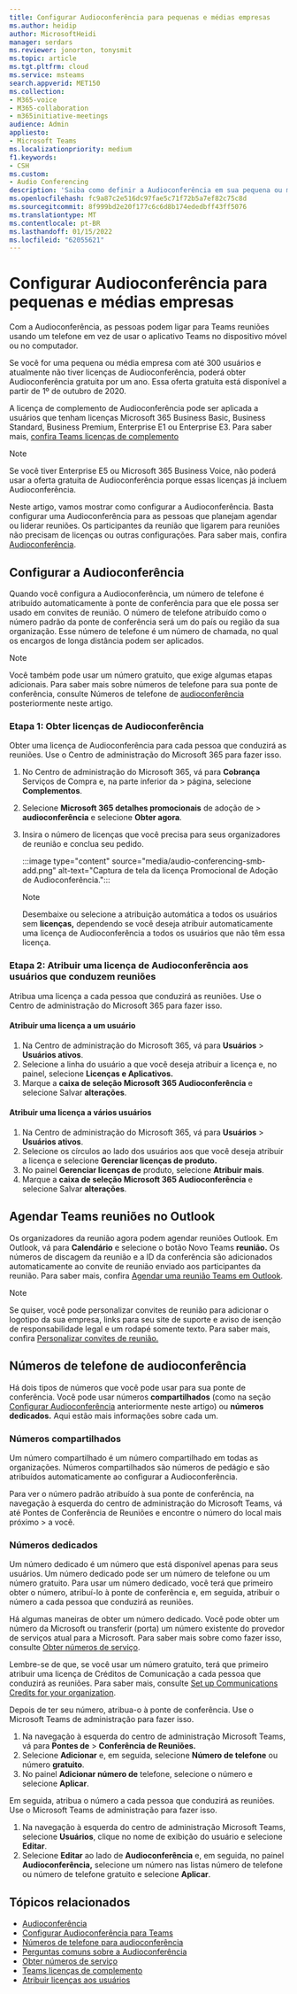 ```yaml
---
title: Configurar Audioconferência para pequenas e médias empresas
ms.author: heidip
author: MicrosoftHeidi
manager: serdars
ms.reviewer: jonorton, tonysmit
ms.topic: article
ms.tgt.pltfrm: cloud
ms.service: msteams
search.appverid: MET150
ms.collection:
- M365-voice
- M365-collaboration
- m365initiative-meetings
audience: Admin
appliesto:
- Microsoft Teams
ms.localizationpriority: medium
f1.keywords:
- CSH
ms.custom:
- Audio Conferencing
description: 'Saiba como definir a Audioconferência em sua pequena ou média empresa para pessoas que precisam usar um telefone para ligar para reuniões. '
ms.openlocfilehash: fc9a87c2e516dc97fae5c71f72b5a7ef82c75c8d
ms.sourcegitcommit: 8f999bd2e20f177c6c6d8b174ededbff43ff5076
ms.translationtype: MT
ms.contentlocale: pt-BR
ms.lasthandoff: 01/15/2022
ms.locfileid: "62055621"
---
```

# <a name="set-up-audio-conferencing-for-small-and-medium-businesses"></a>Configurar Audioconferência para pequenas e médias empresas

Com a Audioconferência, as pessoas podem ligar para Teams reuniões usando um telefone em vez de usar o aplicativo Teams no dispositivo móvel ou no computador.  

Se você for uma pequena ou média empresa com até 300 usuários e atualmente não tiver licenças de Audioconferência, poderá obter Audioconferência gratuita por um ano. Essa oferta gratuita está disponível a partir de 1º de outubro de 2020.

A licença de complemento de Audioconferência pode ser aplicada a usuários que tenham licenças Microsoft 365 Business Basic, Business Standard, Business Premium, Enterprise E1 ou Enterprise E3. Para saber mais, [confira Teams licenças de complemento](teams-add-on-licensing/microsoft-teams-add-on-licensing.md)

> [!NOTE]
> Se você tiver Enterprise E5 ou Microsoft 365 Business Voice, não poderá usar a oferta gratuita de Audioconferência porque essas licenças já incluem Audioconferência.

Neste artigo, vamos mostrar como configurar a Audioconferência. Basta configurar uma Audioconferência para as pessoas que planejam agendar ou liderar reuniões. Os participantes da reunião que ligarem para reuniões não precisam de licenças ou outras configurações. Para saber mais, confira [Audioconferência](audio-conferencing-in-office-365.md).

## <a name="set-up-audio-conferencing"></a>Configurar a Audioconferência

Quando você configura a Audioconferência, um número de telefone é atribuído automaticamente à ponte de conferência para que ele possa ser usado em convites de reunião. O número de telefone atribuído como o número padrão da ponte de conferência será um do país ou região da sua organização. Esse número de telefone é um número de chamada, no qual os encargos de longa distância podem ser aplicados.

> [!NOTE]
> Você também pode usar um número gratuito, que exige algumas etapas adicionais. Para saber mais sobre números de telefone para sua ponte de conferência, consulte Números de telefone de [audioconferência](#audio-conferencing-phone-numbers) posteriormente neste artigo.

### <a name="step-1-get-audio-conferencing-licenses"></a>Etapa 1: Obter licenças de Audioconferência

Obter uma licença de Audioconferência para cada pessoa que conduzirá as reuniões. Use o Centro de administração do Microsoft 365 para fazer isso.

1. No Centro de administração do Microsoft 365, vá para **Cobrança** Serviços de Compra e, na parte inferior da  >  página, selecione **Complementos**.
2. Selecione **Microsoft 365 detalhes promocionais** de adoção de  >  **audioconferência** e selecione **Obter agora**.
3. Insira o número de licenças que você precisa para seus organizadores de reunião e conclua seu pedido.

    :::image type="content" source="media/audio-conferencing-smb-add.png" alt-text="Captura de tela da licença Promocional de Adoção de Audioconferência.":::

    > [!NOTE]
    > Desembaixe ou selecione a atribuição automática a todos os usuários sem **licenças,** dependendo se você deseja atribuir automaticamente uma licença de Audioconferência a todos os usuários que não têm essa licença.

### <a name="step-2-assign-an-audio-conferencing-license-to-users-who-lead-meetings"></a>Etapa 2: Atribuir uma licença de Audioconferência aos usuários que conduzem reuniões

Atribua uma licença a cada pessoa que conduzirá as reuniões. Use o Centro de administração do Microsoft 365 para fazer isso.

#### <a name="assign-a-license-to-one-user"></a>Atribuir uma licença a um usuário

1. Na Centro de administração do Microsoft 365, vá para **Usuários**  >  **Usuários ativos**.  
2. Selecione a linha do usuário a que você deseja atribuir a licença e, no painel, selecione **Licenças e Aplicativos.**
3. Marque a **caixa de seleção Microsoft 365 Audioconferência** e selecione Salvar **alterações**.

#### <a name="assign-a-license-to-multiple-users"></a>Atribuir uma licença a vários usuários

1. Na Centro de administração do Microsoft 365, vá para **Usuários**  >  **Usuários ativos**.  
2. Selecione os círculos ao lado dos usuários aos que você deseja atribuir a licença e selecione **Gerenciar licenças de produto.**
3. No painel **Gerenciar licenças de** produto, selecione **Atribuir mais**.
4. Marque a **caixa de seleção Microsoft 365 Audioconferência** e selecione Salvar **alterações**.  

## <a name="schedule-teams-meetings-in-outlook"></a>Agendar Teams reuniões no Outlook

Os organizadores da reunião agora podem agendar reuniões Outlook. Em Outlook, vá para **Calendário** e selecione o botão Novo Teams **reunião.** Os números de discagem da reunião e a ID da conferência são adicionados automaticamente ao convite de reunião enviado aos participantes da reunião. Para saber mais, confira [Agendar uma reunião Teams em Outlook](https://support.microsoft.com/office/schedule-a-teams-meeting-from-outlook-883cc15c-580f-441a-92ea-0992c00a9b0f).

> [!NOTE]
> Se quiser, você pode personalizar convites de reunião para adicionar o logotipo da sua empresa, links para seu site de suporte e aviso de isenção de responsabilidade legal e um rodapé somente texto. Para saber mais, confira [Personalizar convites de reunião.](meeting-settings-in-teams.md#customize-meeting-invitations)

## <a name="audio-conferencing-phone-numbers"></a>Números de telefone de audioconferência

Há dois tipos de números que você pode usar para sua ponte de conferência. Você pode usar números **compartilhados** (como na seção [Configurar Audioconferência](#set-up-audio-conferencing) anteriormente neste artigo) ou **números dedicados.** Aqui estão mais informações sobre cada um.

### <a name="shared-numbers"></a>Números compartilhados

Um número compartilhado é um número compartilhado em todas as organizações. Números compartilhados são números de pedágio e são atribuídos automaticamente ao configurar a Audioconferência.

Para ver o número padrão atribuído à sua ponte de conferência, na navegação à esquerda do centro de administração do Microsoft Teams, vá até Pontes de Conferência de Reuniões e encontre o número do local mais próximo  >  a você.

### <a name="dedicated-numbers"></a>Números dedicados

Um número dedicado é um número que está disponível apenas para seus usuários. Um número dedicado pode ser um número de telefone ou um número gratuito. Para usar um número dedicado, você terá que primeiro obter o número, atribuí-lo à ponte de conferência e, em seguida, atribuir o número a cada pessoa que conduzirá as reuniões.

Há algumas maneiras de obter um número dedicado. Você pode obter um número da Microsoft ou transferir (porta) um número existente do provedor de serviços atual para a Microsoft. Para saber mais sobre como fazer isso, consulte [Obter números de serviço](getting-service-phone-numbers.md).

Lembre-se de que, se você usar um número gratuito, terá que primeiro atribuir uma licença de Créditos de Comunicação a cada pessoa que conduzirá as reuniões. Para saber mais, consulte [Set up Communications Credits for your organization](set-up-communications-credits-for-your-organization.md).

Depois de ter seu número, atribua-o à ponte de conferência. Use o Microsoft Teams de administração para fazer isso.

1. Na navegação à esquerda do centro de administração Microsoft Teams, vá para **Pontes de**  >  **Conferência de Reuniões.**
2. Selecione **Adicionar** e, em seguida, selecione **Número de telefone** ou número **gratuito**.
3. No painel **Adicionar número de** telefone, selecione o número e selecione **Aplicar**.

Em seguida, atribua o número a cada pessoa que conduzirá as reuniões. Use o Microsoft Teams de administração para fazer isso.

1. Na navegação à esquerda do centro de administração Microsoft Teams, selecione **Usuários**, clique no nome de exibição do usuário e selecione **Editar**.
2. Selecione **Editar** ao lado de **Audioconferência** e, em seguida,  no painel  **Audioconferência,** selecione um número nas listas número de telefone ou número de telefone gratuito e selecione **Aplicar**.

## <a name="related-topics"></a>Tópicos relacionados

- [Audioconferência](audio-conferencing-in-office-365.md)
- [Configurar Audioconferência para Teams](set-up-audio-conferencing-in-teams.md)
- [Números de telefone para audioconferência](phone-numbers-for-audio-conferencing-in-teams.md)
- [Perguntas comuns sobre a Audioconferência](audio-conferencing-common-questions.md)
- [Obter números de serviço](getting-service-phone-numbers.md)
- [Teams licenças de complemento](teams-add-on-licensing/microsoft-teams-add-on-licensing.md)
- [Atribuir licenças aos usuários](/microsoft-365/admin/manage/assign-licenses-to-users)
